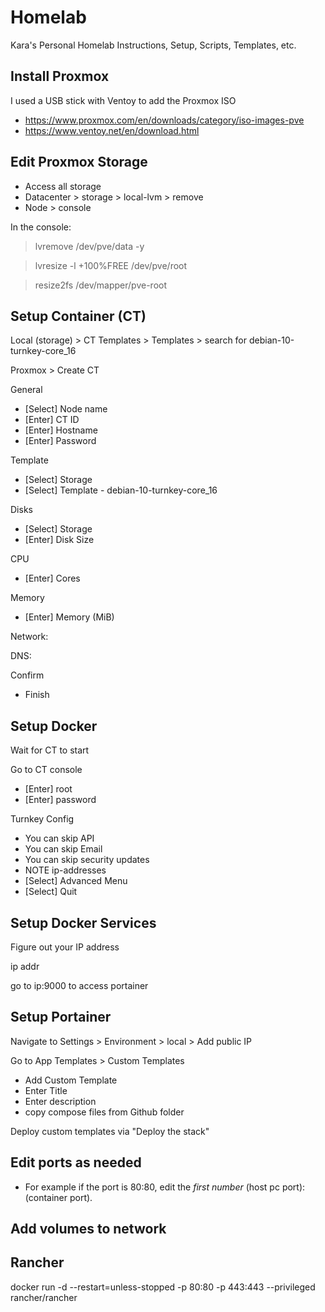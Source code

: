 # Homelab
Kara's Personal Homelab Instructions, Setup, Scripts, Templates, etc.

## Install Proxmox
I used a USB stick with Ventoy to add the Proxmox ISO
 - https://www.proxmox.com/en/downloads/category/iso-images-pve
 - https://www.ventoy.net/en/download.html

## Edit Proxmox Storage
- Access all storage
- Datacenter > storage > local-lvm > remove
- Node > console

In the console:

> lvremove /dev/pve/data -y

> lvresize -l +100%FREE /dev/pve/root

> resize2fs /dev/mapper/pve-root

## Setup Container (CT)
Local (storage) > CT Templates > Templates > search for debian-10-turnkey-core_16

Proxmox > Create CT

General

- [Select] Node name
- [Enter] CT ID
- [Enter] Hostname
- [Enter] Password

Template

- [Select] Storage
- [Select] Template - debian-10-turnkey-core_16

Disks

- [Select] Storage
- [Enter] Disk Size

CPU

- [Enter] Cores

Memory

- [Enter] Memory (MiB)

Network:

DNS:

Confirm
- Finish

## Setup Docker
Wait for CT to start

Go to CT console
- [Enter] root
- [Enter] password

Turnkey Config
- You can skip API
- You can skip Email
- You can skip security updates
- NOTE ip-addresses
- [Select] Advanced Menu
- [Select] Quit

## Setup Docker Services

Figure out your IP address

ip addr

go to ip:9000 to access portainer

## Setup Portainer

Navigate to Settings > Environment > local > Add public IP

Go to App Templates > Custom Templates 

- Add Custom Template
- Enter Title
- Enter description
- copy compose files from Github folder

Deploy custom templates via "Deploy the stack"

## Edit ports as needed
- For example if the port is 80:80, edit the *first number* (host pc port):(container port). 

## Add volumes to network

## Rancher
docker run -d --restart=unless-stopped -p 80:80 -p 443:443 --privileged rancher/rancher
